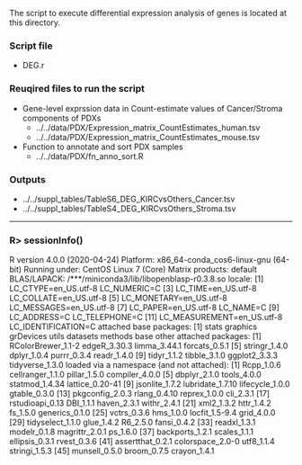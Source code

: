 The script to execute differential expression analysis of genes is located at this directory.

### Script file
- DEG.r

### Reuqired files to run the script
- Gene-level exprssion data in Count-estimate values of Cancer/Stroma components of PDXs 
  - ../../data/PDX/Expression_matrix_CountEstimates_human.tsv
  - ../../data/PDX/Expression_matrix_CountEstimates_mouse.tsv
- Function to annotate and sort PDX samples
  - ../../data/PDX/fn_anno_sort.R

### Outputs
- ../../suppl_tables/TableS6_DEG_KIRCvsOthers_Cancer.tsv
- ../../suppl_tables/TableS4_DEG_KIRCvsOthers_Stroma.tsv

--------------------------------------------------
### R> sessionInfo()
R version 4.0.0 (2020-04-24)
Platform: x86_64-conda_cos6-linux-gnu (64-bit)
Running under: CentOS Linux 7 (Core)
Matrix products: default
BLAS/LAPACK: /***/miniconda3/lib/libopenblasp-r0.3.8.so
locale:
 [1] LC_CTYPE=en_US.utf-8       LC_NUMERIC=C
 [3] LC_TIME=en_US.utf-8        LC_COLLATE=en_US.utf-8
 [5] LC_MONETARY=en_US.utf-8    LC_MESSAGES=en_US.utf-8
 [7] LC_PAPER=en_US.utf-8       LC_NAME=C
 [9] LC_ADDRESS=C               LC_TELEPHONE=C
[11] LC_MEASUREMENT=en_US.utf-8 LC_IDENTIFICATION=C
attached base packages: [1] stats     graphics  grDevices utils     datasets  methods   base
other attached packages:
 [1] RColorBrewer_1.1-2 edgeR_3.30.3       limma_3.44.1       forcats_0.5.1
 [5] stringr_1.4.0      dplyr_1.0.4        purrr_0.3.4        readr_1.4.0
 [9] tidyr_1.1.2        tibble_3.1.0       ggplot2_3.3.3      tidyverse_1.3.0
loaded via a namespace (and not attached):
 [1] Rcpp_1.0.6       cellranger_1.1.0 pillar_1.5.0     compiler_4.0.0
 [5] dbplyr_2.1.0     tools_4.0.0      statmod_1.4.34   lattice_0.20-41
 [9] jsonlite_1.7.2   lubridate_1.7.10 lifecycle_1.0.0  gtable_0.3.0
[13] pkgconfig_2.0.3  rlang_0.4.10     reprex_1.0.0     cli_2.3.1
[17] rstudioapi_0.13  DBI_1.1.1        haven_2.3.1      withr_2.4.1
[21] xml2_1.3.2       httr_1.4.2       fs_1.5.0         generics_0.1.0
[25] vctrs_0.3.6      hms_1.0.0        locfit_1.5-9.4   grid_4.0.0
[29] tidyselect_1.1.0 glue_1.4.2       R6_2.5.0         fansi_0.4.2
[33] readxl_1.3.1     modelr_0.1.8     magrittr_2.0.1   ps_1.6.0
[37] backports_1.2.1  scales_1.1.1     ellipsis_0.3.1   rvest_0.3.6
[41] assertthat_0.2.1 colorspace_2.0-0 utf8_1.1.4       stringi_1.5.3
[45] munsell_0.5.0    broom_0.7.5      crayon_1.4.1